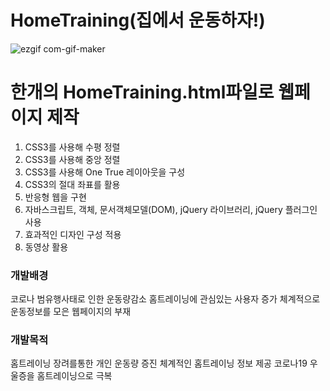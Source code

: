 # HomeTraining(집에서 운동하자!)

![ezgif com-gif-maker](https://user-images.githubusercontent.com/48792153/120433612-69b70b80-c3b6-11eb-90f4-aa1d76704909.gif)

<h1> 한개의 HomeTraining.html파일로 웹페이지 제작</h1>

1. CSS3를 사용해 수평 정렬
2. CSS3를 사용해 중앙 정렬
3. CSS3를 사용해 One True 레이아웃을 구성
4. CSS3의 절대 좌표를 활용
5. 반응형 웹을 구현
6. 자바스크립트, 객체, 문서객체모델(DOM), jQuery 라이브러리, jQuery 플러그인 사용
7. 효과적인 디자인 구성 적용
8. 동영상 활용 


<h3> 개발배경</h3>
코로나 범유행사태로 인한 운동량감소
홈트레이닝에 관심있는 사용자 증가
체계적으로 운동정보를 모은 웹페이지의 부재


<h3> 개발목적</h3>
홈트레이닝 장려를통한 개인 운동량 증진
체계적인 홈트레이닝 정보 제공
코로나19 우울증을 홈트레이닝으로 극복

